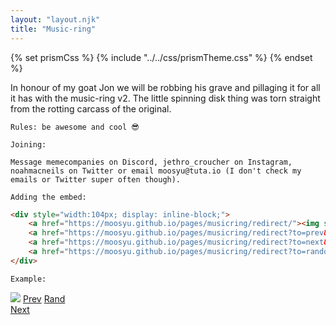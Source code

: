 ```yaml
---
layout: "layout.njk"
title: "Music-ring"
---
```


{% set prismCss %} {% include "../../css/prismTheme.css" %} {% endset %}
<style>
    {{ prismCss | cssmin | safe }}
</style>

<div class="background-div">
    In honour of my goat Jon we will be robbing his grave and pillaging it for all it has with the music-ring v2. The little spinning disk thing was torn straight from the rotting carcass of the original.

    Rules: be awesome and cool 😎

    Joining:

    Message memecompanies on Discord, jethro_croucher on Instagram, noahmacneils on Twitter or email moosyu@tuta.io (I don't check my emails or Twitter super often though).

    Adding the embed:

```html
<div style="width:104px; display: inline-block;">
    <a href="https://moosyu.github.io/pages/musicring/redirect/"><img style="image-rendering: pixelated;" src="/assets/music_disk.gif"></a>
    <a href="https://moosyu.github.io/pages/musicring/redirect?to=prev&name=NAME">Prev</a>
    <a href="https://moosyu.github.io/pages/musicring/redirect?to=next&name=NAME">Rand</a>
    <a href="https://moosyu.github.io/pages/musicring/redirect?to=random&name=NAME">Next</a>
</div>
```

    Example:

<div style="width:104px; display: inline-block;">
    <a href="https://moosyu.github.io/pages/musicring/redirect/"><img style="image-rendering: pixelated;" src="/assets/music_disk.gif"></a>
    <a href="https://moosyu.github.io/pages/musicring/redirect?to=prev&name=moosyu">Prev</a>
    <a href="https://moosyu.github.io/pages/musicring/redirect?to=next&name=moosyu">Rand</a>
    <a href="https://moosyu.github.io/pages/musicring/redirect?to=random&name=moosyu">Next</a>
</div>

<div id="members"></div>

<script>
    const DATA_FOR_WEBRING = `/sitesMusicRing.json`;

const list = document.getElementById("members");

function convertHTML(str) {
  var regexTable =  {
    '&': '&amp;',
    '<': '&lt;',
    '>': '&gt;',
    '"': '&quot;',
    '\'': '&apos;'
    };

  let result = str;

  var regexKeys = Object.keys(regexTable);

  for (var i=0; i<regexKeys.length; i++) {

    let regex = new RegExp(regexKeys[i], 'g');
    result = result.replace(regex, regexTable[regexKeys[i]]);
  }

  return result;
}

fetch(DATA_FOR_WEBRING)
  .then((response) => response.json())
  .then((sites) => {
    list.innerHTML = `
    <table class="music-table">
    <thead>
        <tr>
        <th scope="col">Member</th>
        <th scope="col">URL</th>
        <th scope="col">Favourite musician/band</th>
        </tr>
    </thead>
    <tbody>
    </tbody>
    <tfoot>
        <tr>
        <th scope="row" colspan="2">Members</th>
        <td>${sites.length}</td>
        </tr>
    </tfoot>
    </table>
    `;
    for (var i = 0; i < sites.length; i++) {
      let rowHTML = `
        <tr>
          <td>${convertHTML(sites[i].name)}</td>
          <td><a href="${sites[i].url}">${sites[i].url}</a></td>
          <td>${convertHTML(sites[i].musician)}</td>
        </tr>
      `;
      list.querySelector('tbody').innerHTML += rowHTML;
    }
  });
</script>